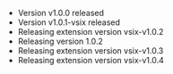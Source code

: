 - Version v1.0.0 released
- Version v1.0.1-vsix released
- Releasing extension version vsix-v1.0.2
- Releasing version 1.0.2
- Releasing extension version vsix-v1.0.3
- Releasing extension version vsix-v1.0.4

